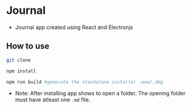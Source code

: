 # Journal

- Journal app created using React and Electronjs

## How to use

```bash
git clone

npm install

npm run build #generate the standalone installer .exe/.dmg
```

- Note: After installing app shows to open a folder. The opening folder must have atleast one `.md` file.
